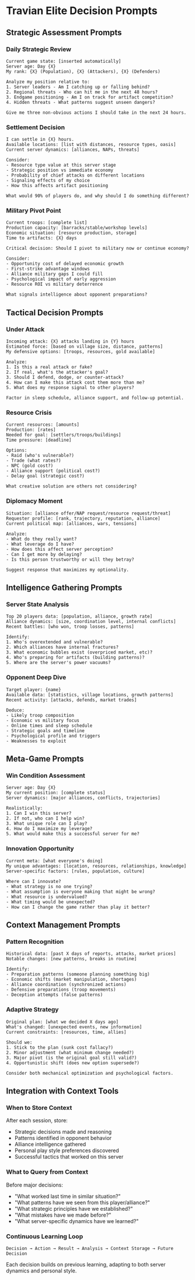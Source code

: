 # Travian Elite Decision Prompts

## Strategic Assessment Prompts

### Daily Strategic Review
```
Current game state: [inserted automatically]
Server age: Day {X}
My rank: {X} (Population), {X} (Attackers), {X} (Defenders)

Analyze my position relative to:
1. Server leaders - Am I catching up or falling behind?
2. Regional threats - Who can hit me in the next 48 hours?
3. Endgame positioning - Am I on track for artifact competition?
4. Hidden threats - What patterns suggest unseen dangers?

Give me three non-obvious actions I should take in the next 24 hours.
```

### Settlement Decision
```
I can settle in {X} hours.
Available locations: [list with distances, resource types, oasis]
Current server dynamics: [alliances, NAPs, threats]

Consider:
- Resource type value at this server stage
- Strategic position vs immediate economy
- Probability of chief attacks on different locations
- Signaling effects of my choice
- How this affects artifact positioning

What would 90% of players do, and why should I do something different?
```

### Military Pivot Point
```
Current troops: [complete list]
Production capacity: [barracks/stable/workshop levels]
Economic situation: [resource production, storage]
Time to artifacts: {X} days

Critical decision: Should I pivot to military now or continue economy?

Consider:
- Opportunity cost of delayed economic growth
- First-strike advantage windows
- Alliance military gaps I could fill
- Psychological impact of early aggression
- Resource ROI vs military deterrence

What signals intelligence about opponent preparations?
```

## Tactical Decision Prompts

### Under Attack
```
Incoming attack: {X} attacks landing in {Y} hours
Estimated force: [based on village size, distance, patterns]
My defensive options: [troops, resources, gold available]

Analyze:
1. Is this a real attack or fake?
2. If real, what's the attacker's goal?
3. Should I defend, dodge, or counter-attack?
4. How can I make this attack cost them more than me?
5. What does my response signal to other players?

Factor in sleep schedule, alliance support, and follow-up potential.
```

### Resource Crisis
```
Current resources: [amounts]
Production: [rates]
Needed for goal: [settlers/troops/buildings]
Time pressure: [deadline]

Options:
- Raid (who's vulnerable?)
- Trade (what rates?)
- NPC (gold cost?)
- Alliance support (political cost?)
- Delay goal (strategic cost?)

What creative solution are others not considering?
```

### Diplomacy Moment
```
Situation: [alliance offer/NAP request/resource request/threat]
Requester profile: [rank, trajectory, reputation, alliance]
Current political map: [alliances, wars, tensions]

Analyze:
- What do they really want?
- What leverage do I have?
- How does this affect server perception?
- Can I get more by delaying?
- Is this person trustworthy or will they betray?

Suggest response that maximizes my optionality.
```

## Intelligence Gathering Prompts

### Server State Analysis
```
Top 20 players data: [population, alliance, growth rate]
Alliance dynamics: [size, coordination level, internal conflicts]
Recent battles: [who won, troop losses, patterns]

Identify:
1. Who's overextended and vulnerable?
2. Which alliances have internal fractures?
3. What economic bubbles exist (overpriced market, etc)?
4. Who's preparing for artifacts (building patterns)?
5. Where are the server's power vacuums?
```

### Opponent Deep Dive
```
Target player: {name}
Available data: [statistics, village locations, growth patterns]
Recent activity: [attacks, defends, market trades]

Deduce:
- Likely troop composition
- Economic vs military focus
- Online times and sleep schedule
- Strategic goals and timeline
- Psychological profile and triggers
- Weaknesses to exploit
```

## Meta-Game Prompts

### Win Condition Assessment
```
Server age: Day {X}
My current position: [complete status]
Server dynamics: [major alliances, conflicts, trajectories]

Realistically:
1. Can I win this server?
2. If not, who can I help win?
3. What unique role can I play?
4. How do I maximize my leverage?
5. What would make this a successful server for me?
```

### Innovation Opportunity
```
Current meta: [what everyone's doing]
My unique advantages: [location, resources, relationships, knowledge]
Server-specific factors: [rules, population, culture]

Where can I innovate?
- What strategy is no one trying?
- What assumption is everyone making that might be wrong?
- What resource is undervalued?
- What timing would be unexpected?
- How can I change the game rather than play it better?
```

## Context Management Prompts

### Pattern Recognition
```
Historical data: [past X days of reports, attacks, market prices]
Notable changes: [new patterns, breaks in routine]

Identify:
- Preparation patterns (someone planning something big)
- Economic shifts (market manipulation, shortages)
- Alliance coordination (synchronized actions)
- Defensive preparations (troop movements)
- Deception attempts (false patterns)
```

### Adaptive Strategy
```
Original plan: [what we decided X days ago]
What's changed: [unexpected events, new information]
Current constraints: [resources, time, allies]

Should we:
1. Stick to the plan (sunk cost fallacy?)
2. Minor adjustment (what minimum change needed?)
3. Major pivot (is the original goal still valid?)
4. Opportunistic shift (does new option supersede?)

Consider both mechanical optimization and psychological factors.
```

## Integration with Context Tools

### When to Store Context
After each session, store:
- Strategic decisions made and reasoning
- Patterns identified in opponent behavior  
- Alliance intelligence gathered
- Personal play style preferences discovered
- Successful tactics that worked on this server

### What to Query from Context
Before major decisions:
- "What worked last time in similar situation?"
- "What patterns have we seen from this player/alliance?"
- "What strategic principles have we established?"
- "What mistakes have we made before?"
- "What server-specific dynamics have we learned?"

### Continuous Learning Loop
```
Decision → Action → Result → Analysis → Context Storage → Future Decision
```

Each decision builds on previous learning, adapting to both server dynamics and personal style.
